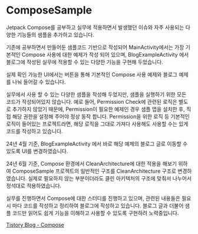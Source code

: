 # ComposeSample

Jetpack Compose를 공부하고 실무에 적용하면서 발생했던 이슈와 자주 사용되는 다양한 기능들의 샘플을 추가하고 있습니다.

기존에 공부하면서 만들어둔 샘플코드 기반으로 작성되어 MainActivity에서는 가장 기본적인 Compose 사용에 대한 예제가 작성 되어 있으며, 
BlogExampleActivity 에서 블로그에 작성된 실무에 적용할 수 있는 다양한 기능을 구현해 두었습니다.

실제 확인 가능한 UI에서는 버튼을 통해 기본적인 Compose 사용 예제와 블로그 예제를 나눠 들어갈 수 있습니다.

실무에서 사용 할 수 있는 다양한 샘플을 작성해 두었지만, 샘플을 실행하기 위한 모든 코드가 작성되어있지 않습니다.
예로 들어, Permission Check에 관련된 로직은 별도로 추가하지 않았기 때문에, Permission이 필요한 예제인 경우 샘플 앱을 설치한 후, 직접 해당 권한을 설정해 주어야 정상 동작 합니다.
Permission을 위한 로직 등 기본적인 로직이 들어있는 프로젝트라면, 해당 로직을 그대로 가져다 사용해도 사용할 수는 있게 코드를 작성하고 있습니다.

24년 4월 기준, BlogExampleActivity 에서 바로 해당 예제의 블로그 글로 이동할 수 있도록 UI를 변경하였습니다.

24년 6월 기준, Compose 환경에서 CleanArchitecture에 대한 적용을 해보기 위하여 ComposeSample 프로젝트의 일반적인 구조를 CleanArchitecture 구조로 변경하였습니다.
실제로 필요하지 않는 부분이더라도 클린 아키텍처의 구조에 맞춰서 나누어서 정석대로 적용하였습니다.

실무를 진행하면서 Compose에 대한 스터디를 진행하고 있으며, 관련된 내용들은 필요시 마다 코드를 작성하고 정리하여 블로그에 작성하고 있습니다.
블로그 글과 더불어 샘플 코드만 읽어도 쉽게 기능을 이해하고 사용할 수 있도록 구현하려 노력중입니다.


[Tistory Blog - Compose](https://heegs.tistory.com/category/Android/Jetpack "JetPack Compose")
